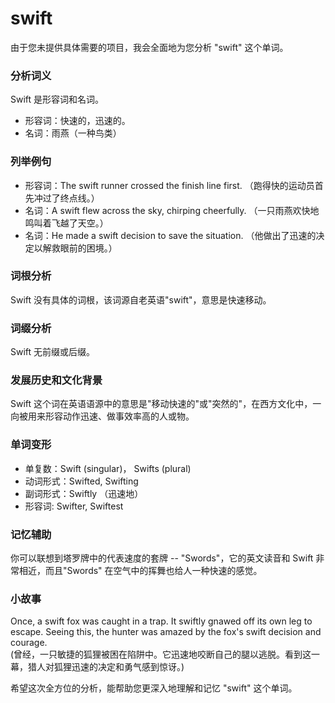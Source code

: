 # swift

由于您未提供具体需要的项目，我会全面地为您分析 "swift" 这个单词。

  

### 分析词义

  

Swift 是形容词和名词。

  

*   形容词：快速的，迅速的。
*   名词：雨燕（一种鸟类）

  

### 列举例句

  

*   形容词：The swift runner crossed the finish line first. （跑得快的运动员首先冲过了终点线。）
*   名词：A swift flew across the sky, chirping cheerfully. （一只雨燕欢快地鸣叫着飞越了天空。）
*   名词：He made a swift decision to save the situation. （他做出了迅速的决定以解救眼前的困境。）

  

### 词根分析

  

Swift 没有具体的词根，该词源自老英语"swift"，意思是快速移动。

  

### 词缀分析

  

Swift 无前缀或后缀。

  

### 发展历史和文化背景

  

Swift 这个词在英语语源中的意思是"移动快速的"或"突然的"，在西方文化中，一向被用来形容动作迅速、做事效率高的人或物。

  

### 单词变形

  

*   单复数：Swift (singular)， Swifts (plural)
*   动词形式：Swifted, Swifting
*   副词形式：Swiftly （迅速地）
*   形容词: Swifter, Swiftest

  

### 记忆辅助

  

你可以联想到塔罗牌中的代表速度的套牌 -- "Swords"，它的英文读音和 Swift 非常相近，而且"Swords" 在空气中的挥舞也给人一种快速的感觉。

  

### 小故事

  

Once, a swift fox was caught in a trap. It swiftly gnawed off its own leg to escape. Seeing this, the hunter was amazed by the fox's swift decision and courage.  
(曾经，一只敏捷的狐狸被困在陷阱中。它迅速地咬断自己的腿以逃脱。看到这一幕，猎人对狐狸迅速的决定和勇气感到惊讶。)

  

希望这次全方位的分析，能帮助您更深入地理解和记忆 "swift" 这个单词。
